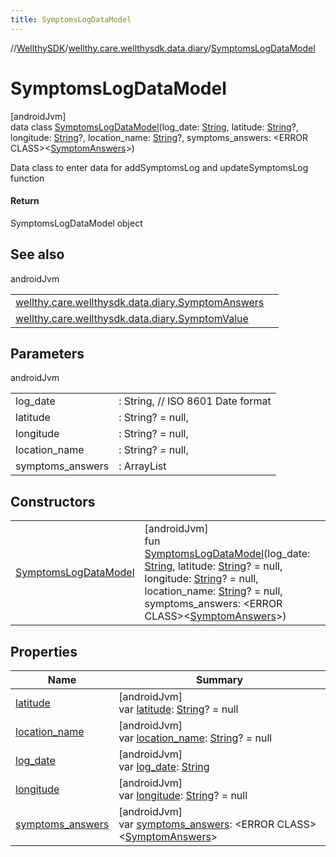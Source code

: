 ```yaml
---
title: SymptomsLogDataModel
---
```

//[WellthySDK](../../../index.html)/[wellthy.care.wellthysdk.data.diary](../index.html)/[SymptomsLogDataModel](index.html)



# SymptomsLogDataModel



[androidJvm]\
data class [SymptomsLogDataModel](index.html)(log_date: [String](https://kotlinlang.org/api/latest/jvm/stdlib/kotlin/-string/index.html), latitude: [String](https://kotlinlang.org/api/latest/jvm/stdlib/kotlin/-string/index.html)?, longitude: [String](https://kotlinlang.org/api/latest/jvm/stdlib/kotlin/-string/index.html)?, location_name: [String](https://kotlinlang.org/api/latest/jvm/stdlib/kotlin/-string/index.html)?, symptoms_answers: &lt;ERROR CLASS&gt;&lt;[SymptomAnswers](../-symptom-answers/index.html)&gt;)

Data class to enter data for addSymptomsLog and updateSymptomsLog function



#### Return



SymptomsLogDataModel object



## See also


androidJvm

| | |
|---|---|
| [wellthy.care.wellthysdk.data.diary.SymptomAnswers](../-symptom-answers/index.html) |  |
| [wellthy.care.wellthysdk.data.diary.SymptomValue](../-symptom-value/index.html) |  |



## Parameters


androidJvm

| | |
|---|---|
| log_date | : String, // ISO 8601 Date format |
| latitude | : String? = null, |
| longitude | : String? = null, |
| location_name | : String? = null, |
| symptoms_answers | : ArrayList<SymptomAnswers> |



## Constructors


| | |
|---|---|
| [SymptomsLogDataModel](-symptoms-log-data-model.html) | [androidJvm]<br>fun [SymptomsLogDataModel](-symptoms-log-data-model.html)(log_date: [String](https://kotlinlang.org/api/latest/jvm/stdlib/kotlin/-string/index.html), latitude: [String](https://kotlinlang.org/api/latest/jvm/stdlib/kotlin/-string/index.html)? = null, longitude: [String](https://kotlinlang.org/api/latest/jvm/stdlib/kotlin/-string/index.html)? = null, location_name: [String](https://kotlinlang.org/api/latest/jvm/stdlib/kotlin/-string/index.html)? = null, symptoms_answers: &lt;ERROR CLASS&gt;&lt;[SymptomAnswers](../-symptom-answers/index.html)&gt;) |


## Properties


| Name | Summary |
|---|---|
| [latitude](latitude.html) | [androidJvm]<br>var [latitude](latitude.html): [String](https://kotlinlang.org/api/latest/jvm/stdlib/kotlin/-string/index.html)? = null |
| [location_name](location_name.html) | [androidJvm]<br>var [location_name](location_name.html): [String](https://kotlinlang.org/api/latest/jvm/stdlib/kotlin/-string/index.html)? = null |
| [log_date](log_date.html) | [androidJvm]<br>var [log_date](log_date.html): [String](https://kotlinlang.org/api/latest/jvm/stdlib/kotlin/-string/index.html) |
| [longitude](longitude.html) | [androidJvm]<br>var [longitude](longitude.html): [String](https://kotlinlang.org/api/latest/jvm/stdlib/kotlin/-string/index.html)? = null |
| [symptoms_answers](symptoms_answers.html) | [androidJvm]<br>var [symptoms_answers](symptoms_answers.html): &lt;ERROR CLASS&gt;&lt;[SymptomAnswers](../-symptom-answers/index.html)&gt; |

